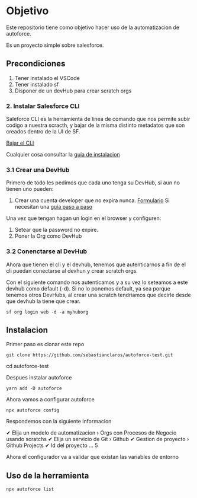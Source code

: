 #  Objetivo

Este repositorio tiene como objetivo hacer uso de la automatizacion de autoforce.

Es un proyecto simple sobre salesforce.

## Precondiciones

1. Tener instalado el VSCode 
2. Tener instalado sf
3. Disponer de un devHub para crear scratch orgs

### 2. Instalar Salesforce CLI

Saleforce CLI es la herramienta de linea de comando que nos permite subir codigo a nuestra scracth, y bajar de la misma distinto metadatos que son creados dentro de la UI de SF.

[Bajar el CLI](https://developer.salesforce.com/tools/salesforcecli?_ga=2.11139901.867475159.1706793275-450459138.1704306154)

Cualquier cosa consultar la [guia de instalacion](https://developer.salesforce.com/docs/atlas.en-us.sfdx_setup.meta/sfdx_setup/sfdx_setup_install_cli.htm)


### 3.1 Crear una DevHub

Primero de todo les pedimos que cada uno tenga su DevHub, si aun no tienen uno pueden:

1. Crear una cuenta developer que no expira nunca. [Formulario](https://developer.salesforce.com/signup)
   Si necesitan una [guia paso a paso](https://www.apexhours.com/how-to-create-a-free-salesforce-developer-account/#:~:text=Go%20to%20the%20Salesforce%20Developer,Then%20Choose%20a%20unique%20username.)

Una vez que tengan hagan un login en el browser y configuren:

1. Setear que la password no expire.
2. Poner la Org como DevHub


### 3.2 Conenctarse al DevHub

Ahora que tienen el cli y el devhub, tenemos que autenticarnos a fin de el cli puedan conectarse al devhun y crear scratch orgs. 

Con el siguiente comando nos autenticamos y a su vez lo seteamos a este devhub como default (-d). Si no lo ponemos default, ya sea porque tenemos otros DevHubs, al crear una scratch tendriamos que decirle desde que devhub la tiene que crear.

```
sf org login web -d -a myhuborg
```

## Instalacion

Primer paso es clonar este repo

```
git clone https://github.com/sebastianclaros/autoforce-test.git
```

cd autoforce-test


Despues instalar autoforce

```
yarn add -D autoforce
```

Ahora vamos a configurar autoforce

```
npx autoforce config
```

Respondemos con la siguiente informacion

✔ Elija un modelo de automatizacion › Orgs con Procesos de Negocio usando scratchs
✔ Elija un servicio de Git › Github
✔ Gestion de proyecto › Github Projects
✔ Id del proyecto … 5


Ahora el configurador va a validar que existan las variables de entorno


## Uso de la herramienta


```
npx autoforce list
```
